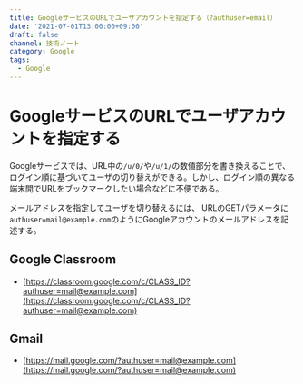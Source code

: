```yaml
---
title: GoogleサービスのURLでユーザアカウントを指定する（?authuser=email）
date: '2021-07-01T13:00:00+09:00'
draft: false
channel: 技術ノート
category: Google
tags:
  - Google
---
```


# GoogleサービスのURLでユーザアカウントを指定する

Googleサービスでは、URL中の`/u/0/`や`/u/1/`の数値部分を書き換えることで、ログイン順に基づいてユーザの切り替えができる。しかし、ログイン順の異なる端末間でURLをブックマークしたい場合などに不便である。

メールアドレスを指定してユーザを切り替えるには、
URLのGETパラメータに`authuser=mail@example.com`のようにGoogleアカウントのメールアドレスを記述する。

## Google Classroom

- [https://classroom.google.com/c/CLASS_ID?authuser=mail@example.com](https://classroom.google.com/c/CLASS_ID?authuser=mail@example.com)

## Gmail

- [https://mail.google.com/?authuser=mail@example.com](https://mail.google.com/?authuser=mail@example.com)
